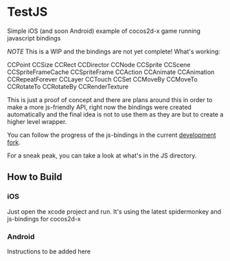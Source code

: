 # TestJS

Simple iOS (and soon Android) example of cocos2d-x game running javascript bindings

*NOTE* This is a WIP and the bindings are not yet complete! What's working:

CCPoint CCSize CCRect CCDirector CCNode CCSprite CCScene CCSpriteFrameCache
CCSpriteFrame CCAction CCAnimate CCAnimation CCRepeatForever CCLayer CCTouch
CCSet CCMoveBy CCMoveTo CCRotateTo CCRotateBy CCRenderTexture

This is just a proof of concept and there are plans around this in order to make a more js-friendly API, right now
the bindings were created automatically and the final idea is not to use them as they are but to create a higher
level wrapper.

You can follow the progress of the js-bindings in the current [development fork](https://github.com/funkaster/cocos2d-x/tree/js-bindings).

For a sneak peak, you can take a look at what's in the JS directory.

## How to Build

### iOS

Just open the xcode project and run. It's using the latest spidermonkey and js-bindings for cocos2d-x

### Android

Instructions to be added here
